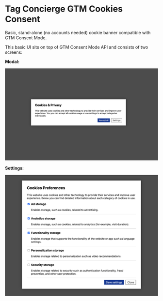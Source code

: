 # Tag Concierge GTM Cookies Consent

Basic, stand-alone (no accounts needed) cookie banner compatible with GTM Consent Mode.


This basic UI sits on top of GTM Consent Mode API and consists of two screens:


**Modal:**

![Initial Modal Screen](/assets/example_modal.png)

**Settings:**

![Settings Screen](/assets/example_settings.png)